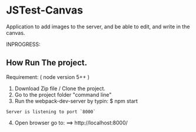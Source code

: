 # JSTest-Canvas
Application to add images to the server, and be able to edit, and write in the canvas.

INPROGRESS:

## How Run The project.

Requirement: ( node version 5++ )
1. Download Zip file / Clone the project.
2. Go to the project folder "command line"
3. Run the webpack-dev-server by typin: $ npm  start
`````
Server is listening to port `8000`
`````
4. Open browser go to: ==> http://localhost:8000/
